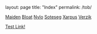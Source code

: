 
layout: page
title: "Index"
permalink: /tob/


[Maiden](Maiden.md)
[Bloat](Bloat.md)
[Nylo](Nylo.md)
[Soteseg](Soteseg.md)
[Xarpus](Xarpus.md)
[Verzik](tob/Verzik.md)


[Test Link!](Maiden.md)

